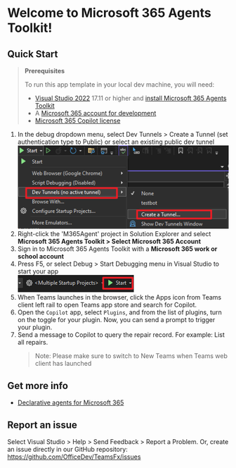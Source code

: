 # Welcome to Microsoft 365 Agents Toolkit!

## Quick Start

> **Prerequisites**
>
> To run this app template in your local dev machine, you will need:
>
> - [Visual Studio 2022](https://aka.ms/vs) 17.11 or higher and [install Microsoft 365 Agents Toolkit](https://aka.ms/install-teams-toolkit-vs)
> - A [Microsoft 365 account for development](https://docs.microsoft.com/microsoftteams/platform/toolkit/accounts)
> - [Microsoft 365 Copilot license](https://learn.microsoft.com/microsoft-365-copilot/extensibility/prerequisites#prerequisites)

1. In the debug dropdown menu, select Dev Tunnels > Create a Tunnel (set authentication type to Public) or select an existing public dev tunnel
</br>![image](https://raw.githubusercontent.com/OfficeDev/TeamsFx/dev/docs/images/visualstudio/debug/create-devtunnel-button.png)
2. Right-click the 'M365Agent' project in Solution Explorer and select **Microsoft 365 Agents Toolkit > Select Microsoft 365 Account**
3. Sign in to Microsoft 365 Agents Toolkit with a **Microsoft 365 work or school account**
4. Press F5, or select Debug > Start Debugging menu in Visual Studio to start your app
</br>![image](https://raw.githubusercontent.com/OfficeDev/TeamsFx/dev/docs/images/visualstudio/debug/debug-button.png)
5. When Teams launches in the browser, click the Apps icon from Teams client left rail to open Teams app store and search for Copilot.
6. Open the `Copilot` app, select `Plugins`, and from the list of plugins, turn on the toggle for your plugin. Now, you can send a prompt to trigger your plugin.
7. Send a message to Copilot to query the repair record. For example: List all repairs.
   > Note: Please make sure to switch to New Teams when Teams web client has launched

## Get more info

- [Declarative agents for Microsoft 365](https://aka.ms/teams-toolkit-declarative-agent)

## Report an issue

Select Visual Studio > Help > Send Feedback > Report a Problem.
Or, create an issue directly in our GitHub repository:
https://github.com/OfficeDev/TeamsFx/issues

